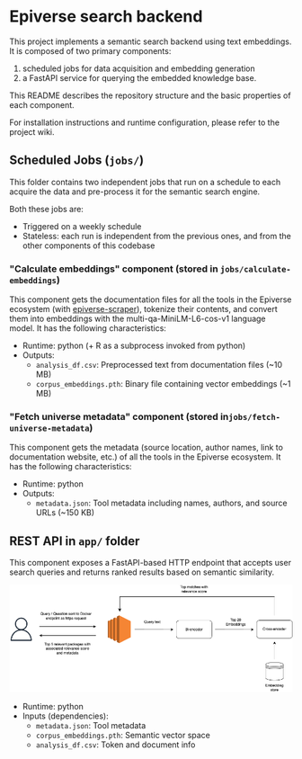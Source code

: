 # Epiverse search backend

This project implements a semantic search backend using text embeddings.
It is composed of two primary components:

1. scheduled jobs for data acquisition and embedding generation
2. a FastAPI service for querying the embedded knowledge base.

This README describes the repository structure and the basic properties of each component.

For installation instructions and runtime configuration, please refer to the project wiki.

## Scheduled Jobs (`jobs/`)

This folder contains two independent jobs that run on a schedule to each acquire the data and
pre-process it for the semantic search engine.

Both these jobs are:

- Triggered on a weekly schedule
- Stateless: each run is independent from the previous ones, and from the other components of this codebase

### "Calculate embeddings" component (stored in `jobs/calculate-embeddings`)

This component gets the documentation files for all the tools in the Epiverse ecosystem (with [epiverse-scraper](https://github.com/epiverse-connect/epiverse-scraper)), tokenize their contents, and convert them into embeddings with the multi-qa-MiniLM-L6-cos-v1 language model.
It has the following characteristics:

- Runtime: python (+ R as a subprocess invoked from python)
- Outputs:
  - `analysis_df.csv`: Preprocessed text from documentation files (~10 MB)
  - `corpus_embeddings.pth`: Binary file containing vector embeddings (~1 MB)

### "Fetch universe metadata" component (stored in`jobs/fetch-universe-metadata`)

This component gets the metadata (source location, author names, link to documentation website, etc.) of all the tools in the Epiverse ecosystem.
It has the following characteristics:

- Runtime: python
- Outputs:
  - `metadata.json`: Tool metadata including names, authors, and source URLs (~150 KB)

## REST API in `app/` folder

This component exposes a FastAPI-based HTTP endpoint that accepts user search queries and returns ranked results based on semantic similarity.

![Flowchart](./epiverse_search_flowchart.png)

- Runtime: python
- Inputs (dependencies):
  - `metadata.json`: Tool metadata
  - `corpus_embeddings.pth`: Semantic vector space
  - `analysis_df.csv`: Token and document info

